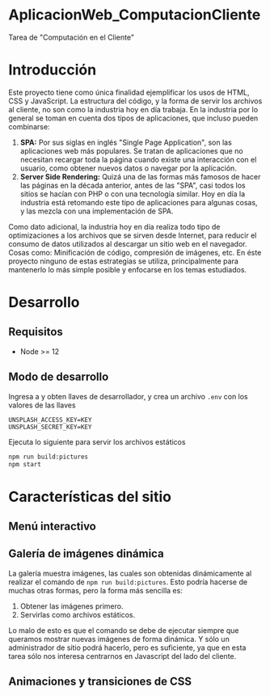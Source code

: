 # AplicacionWeb_ComputacionCliente

Tarea de "Computación en el Cliente"

# Introducción

Este proyecto tiene como única finalidad ejemplificar los usos de HTML, CSS y JavaScript. La
estructura del código, y la forma de servir los archivos al cliente, no son como la industria hoy
en día trabaja. En la industria por lo general se toman en cuenta dos tipos de aplicaciones, que
incluso pueden combinarse:

1. **SPA:** Por sus siglas en inglés "Single Page Application", son las aplicaciones web más
populares. Se tratan de aplicaciones que no necesitan recargar toda la página cuando existe una
interacción con el usuario, como obtener nuevos datos o navegar por la aplicación.
2. **Server Side Rendering:** Quizá una de las formas más famosos de hacer las páginas en la década
anterior, antes de las "SPA", casi todos los sitios se hacían con PHP o con una tecnología similar.
Hoy en día la industria está retomando este tipo de aplicaciones para algunas cosas, y las mezcla
con una implementación de SPA.

Como dato adicional, la industria hoy en día realiza todo tipo de optimizaciones a los archivos
que se sirven desde Internet, para reducir el consumo de datos utilizados al descargar un sitio
web en el navegador. Cosas como: Minificación de código, compresión de imágenes, etc. En éste
proyecto ninguno de estas estrategias se utiliza, principalmente para mantenerlo lo más simple
posible y enfocarse en los temas estudiados.

# Desarrollo

## Requisitos

- Node >= 12

## Modo de desarrollo

Ingresa a []() y obten llaves de desarrollador, y crea un archivo `.env` con los valores de las
llaves
```
UNSPLASH_ACCESS_KEY=KEY
UNSPLASH_SECRET_KEY=KEY
```

Ejecuta lo siguiente para servir los archivos estáticos

```sh
npm run build:pictures
npm start
```

# Características del sitio

## Menú interactivo

## Galería de imágenes dinámica

La galería muestra imágenes, las cuales son obtenidas dinámicamente al realizar el comando de
`npm run build:pictures`. Esto podría hacerse de muchas otras formas, pero la forma más sencilla
es:

1. Obtener las imágenes primero.
2. Servirlas como archivos estáticos.

Lo malo de esto es que el comando se debe de ejecutar siempre que queramos mostrar nuevas imágenes
de forma dinámica. Y sólo un administrador de sitio podrá hacerlo, pero es suficiente, ya que en
esta tarea sólo nos interesa centrarnos en Javascript del lado del cliente.

## Animaciones y transiciones de CSS
